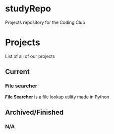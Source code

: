 # studyRepo
Projects repository for the Coding Club

# Projects
List of all of our projects

## Current
### File searcher
**File Searcher** is a file lookup utility made in Python

## Archived/Finished
### N/A
